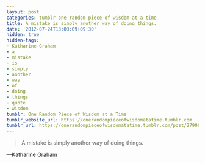 ```yaml
---
layout: post
categories: tumblr one-random-piece-of-wisdom-at-a-time
title: A mistake is simply another way of doing things.
date: '2012-07-24T13:03:09+09:30'
hidden: true
hidden-tags:
- Katharine-Graham
- a
- mistake
- is
- simply
- another
- way
- of
- doing
- things
- quote
- wisdom
tumblr: One Random Piece of Wisdom at a Time
tumblr_website_url: https://onerandompieceofwisdomatatime.tumblr.com
tumblr_url: https://onerandompieceofwisdomatatime.tumblr.com/post/27906183571/a-mistake-is-simply-another-way-of-doing-things
---
```

> A mistake is simply another way of doing things.

—Katharine Graham
